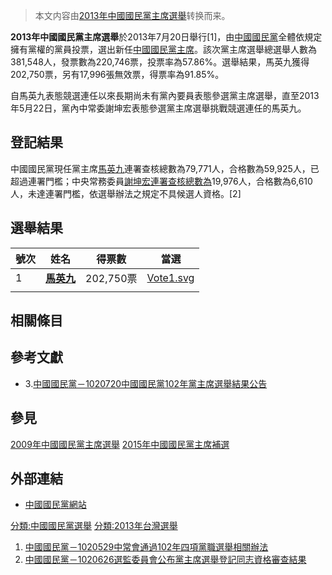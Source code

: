 > 本文内容由[2013年中國國民黨主席選舉](https://zh.wikipedia.org/wiki/2013年中國國民黨主席選舉)转换而来。


**2013年中國國民黨主席選舉**於2013年7月20日舉行\[1\]，由[中國國民黨](../Page/中國國民黨.md "wikilink")全體依規定擁有黨權的黨員投票，選出新任[中國國民黨主席](../Page/中國國民黨主席.md "wikilink")。該次黨主席選舉總選舉人數為381,548人，發票數為220,746票，投票率為57.86%。選舉結果，馬英九獲得202,750票，另有17,996張無效票，得票率為91.85%。

自馬英九表態競選連任以來長期尚未有黨內要員表態參選黨主席選舉，直至2013年5月22日，黨內中常委謝坤宏表態參選黨主席選舉挑戰競選連任的馬英九。

## 登記結果

中國國民黨現任黨主席[馬英九](../Page/馬英九.md "wikilink")連署查核總數為79,771人，合格數為59,925人，已超過連署門檻；中央常務委員[謝坤宏連署查核總數為](https://zh.wikipedia.org/wiki/謝坤宏 "wikilink")19,976人，合格數為6,610人，未達連署門檻，依選舉辦法之規定不具候選人資格。\[2\]

## 選舉結果

| 號次 | 姓名                                   | 得票數      | 當選                                                                        |
| -- | ------------------------------------ | -------- | ------------------------------------------------------------------------- |
| 1  | **[馬英九](../Page/馬英九.md "wikilink")** | 202,750票 | [Vote1.svg](https://zh.wikipedia.org/wiki/File:Vote1.svg "fig:Vote1.svg") |
|    |                                      |          |                                                                           |

## 相關條目

## 參考文獻

  - 3\.[中國國民黨－1020720中國國民黨102年黨主席選舉結果公告](https://archive.is/20130720134146/http://www.kmt.org.tw/page.aspx?id=32&aid=13537)

## 參見

[2009年中國國民黨主席選舉](../Page/2009年中國國民黨主席選舉.md "wikilink")
[2015年中國國民黨主席補選](../Page/2015年中國國民黨主席補選.md "wikilink")

## 外部連結

  - [中國國民黨網站](http://www.kmt.org.tw)

[分類:中國國民黨選舉](https://zh.wikipedia.org/wiki/分類:中國國民黨選舉 "wikilink") [分類:2013年台灣選舉](https://zh.wikipedia.org/wiki/分類:2013年台灣選舉 "wikilink")

1.  [中國國民黨－1020529中常會通過102年四項黨職選舉相關辦法](http://www.kmt.org.tw/page.aspx?id=32&aid=11835)
2.  [中國國民黨－1020626選監委員會公布黨主席選舉登記同志資格審查結果](http://www.kmt.org.tw/page.aspx?id=32&aid=12792)